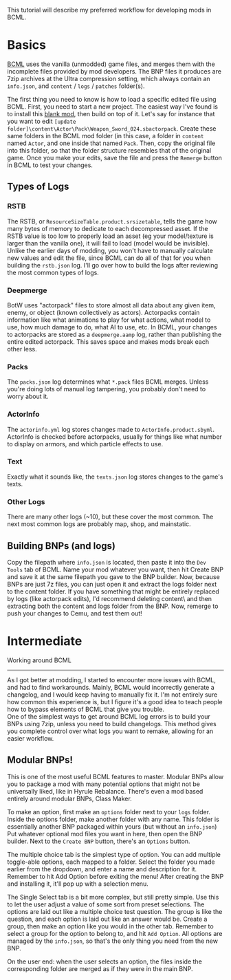 This tutorial will describe my preferred workflow for developing mods in BCML.
  

# Basics

  
[BCML](https://github.com/NiceneNerd/BCML) uses the vanilla (unmodded) game files, and merges them with the incomplete files provided by mod developers. The BNP files it produces are 7zip archives at the Ultra compression setting, which always contain an `info.json`, and `content` / `logs` / `patches` folder(s).  
  
The first thing you need to know is how to load a specific edited file using BCML. First, you need to start a new project. The easiest way I've found is to install this [blank mod](https://cdn.discordapp.com/attachments/754471358553129082/888661075753578506/ValidMod.bnp), then build on top of it. Let's say for instance that you want to edit `[update folder]\content\Actor\Pack\Weapon_Sword_024.sbactorpack`. Create these same folders in the BCML mod folder (in this case, a folder in `content` named `Actor`, and one inside that named `Pack`. Then, copy the original file into this folder, so that the folder structure resembles that of the original game. Once you make your edits, save the file and press the `Remerge` button in BCML to test your changes.
  

Types of Logs
-------------

  

### RSTB  

The RSTB, or `ResourceSizeTable.product.srsizetable`, tells the game how many bytes of memory to dedicate to each decompressed asset. If the RSTB value is too low to properly load an asset (eg your model/texture is larger than the vanilla one), it will fail to load (model would be invisible). Unlike the earlier days of modding, you won't have to manually calculate new values and edit the file, since BCML can do all of that for you when building the `rstb.json` log. I'll go over how to build the logs after reviewing the most common types of logs.  
  

### Deepmerge

BotW uses "actorpack" files to store almost all data about any given item, enemy, or object (known collectively as actors). Actorpacks contain information like what animations to play for what actions, what model to use, how much damage to do, what AI to use, etc. In BCML, your changes to actorpacks are stored as a `deepmerge.aamp` log, rather than publishing the entire edited actorpack. This saves space and makes mods break each other less.  
  

### Packs

The `packs.json` log determines what `*.pack` files BCML merges. Unless you're doing lots of manual log tampering, you probably don't need to worry about it.  
  

### ActorInfo

The `actorinfo.yml` log stores changes made to `ActorInfo.product.sbyml`. ActorInfo is checked before actorpacks, usually for things like what number to display on armors, and which particle effects to use.  
  

### Text

Exactly what it sounds like, the `texts.json` log stores changes to the game's texts.  
  

### Other Logs

There are many other logs (~10), but these cover the most common. The next most common logs are probably map, shop, and mainstatic.  
  

Building BNPs (and logs)
------------------------

Copy the filepath where `info.json` is located, then paste it into the `Dev Tools` tab of BCML. Name your mod whatever you want, then hit Create BNP and save it at the same filepath you gave to the BNP builder. Now, because BNPs are just 7z files, you can just open it and extract the logs folder next to the content folder. If you have something that might be entirely replaced by logs (like actorpack edits), I'd recommend deleting content\\ and then extracting both the content and logs folder from the BNP. Now, remerge to push your changes to Cemu, and test them out!  
  

Intermediate
============

Working around BCML  

----------------------

As I got better at modding, I started to encounter more issues with BCML, and had to find workarounds. Mainly, BCML would incorrectly generate a changelog, and I would keep having to manually fix it. I'm not entirely sure how common this experience is, but I figure it's a good idea to teach people how to bypass elements of BCML that give you trouble.  
One of the simplest ways to get around BCML log errors is to build your BNPs using 7zip, unless you need to build changelogs. This method gives you complete control over what logs you want to remake, allowing for an easier workflow.  
  

Modular BNPs!
-------------

This is one of the most useful BCML features to master. Modular BNPs allow you to package a mod with many potential options that might not be universally liked, like in Hyrule Rebalance. There's even a mod based entirely around modular BNPs, Class Maker.  
  
To make an option, first make an `options` folder next to your `logs` folder. Inside the options folder, make another folder with any name. This folder is essentially another BNP packaged within yours (but without an `info.json`) Put whatever optional mod files you want in here, then open the BNP builder. Next to the `Create BNP` button, there's an `Options` button.  
  
The multiple choice tab is the simplest type of option. You can add multiple toggle-able options, each mapped to a folder. Select the folder you made earlier from the dropdown, and enter a name and description for it. Remember to hit Add Option before exiting the menu! After creating the BNP and installing it, it'll pop up with a selection menu.  
  
The Single Select tab is a bit more complex, but still pretty simple. Use this to let the user adjust a value of some sort from preset selections. The options are laid out like a multiple choice test question. The group is like the question, and each option is laid out like an answer would be. Create a group, then make an option like you would in the other tab. Remember to select a group for the option to belong to, and hit `Add Option`. All options are managed by the `info.json`, so that's the only thing you need from the new BNP.  
  
On the user end: when the user selects an option, the files inside the corresponding folder are merged as if they were in the main BNP.
